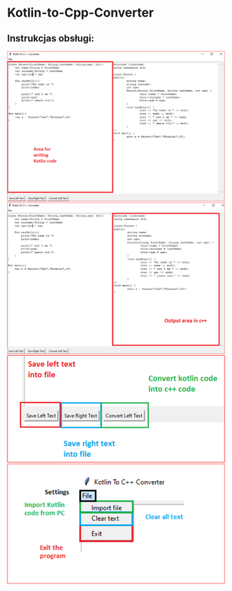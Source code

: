 ﻿# Kotlin-to-Cpp-Converter

 ## Instrukcjas obsługi:
 ![LewaStrona](https://github.com/KacperST/Kotlin-to-Cpp-Converter/blob/master/helper/leftPage.PNG)
 ![PrawaStrona](https://github.com/KacperST/Kotlin-to-Cpp-Converter/blob/master/helper/rightPage.PNG)
 ![DolnaStrona](https://github.com/KacperST/Kotlin-to-Cpp-Converter/blob/master/helper/settings.PNG)
 ![GornaStrona](https://github.com/KacperST/Kotlin-to-Cpp-Converter/blob/master/helper/upperPage.PNG)
